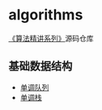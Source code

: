 # algorithms

[《算法精讲系列》](https://space.bilibili.com/320530935/channel/collectiondetail?sid=852549)源码仓库

## 基础数据结构

- [单调队列](./basic_data_structure/monotone_queue)
- [单调栈](./basic_data_structure/monotone_stack)
